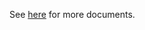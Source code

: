 See [here](https://github.com/kcl-lang/modules/blob/main/.integration/artifacthub/k8s/1.15/docs/README.md) for more documents.
